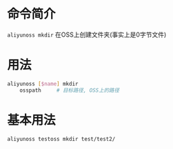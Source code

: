 命令简介
======= 

`aliyunoss mkdir` 在OSS上创建文件夹(事实上是0字节文件)
    

用法
=======

```bash
aliyunoss [$name] mkdir 
	osspath     # 目标路径, OSS上的路径 
```

基本用法
========

```bash
aliyunoss testoss mkdir test/test2/
```
